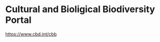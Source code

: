Cultural and Bioligical Biodiversity Portal
===========================================

https://www.cbd.int/cbb
